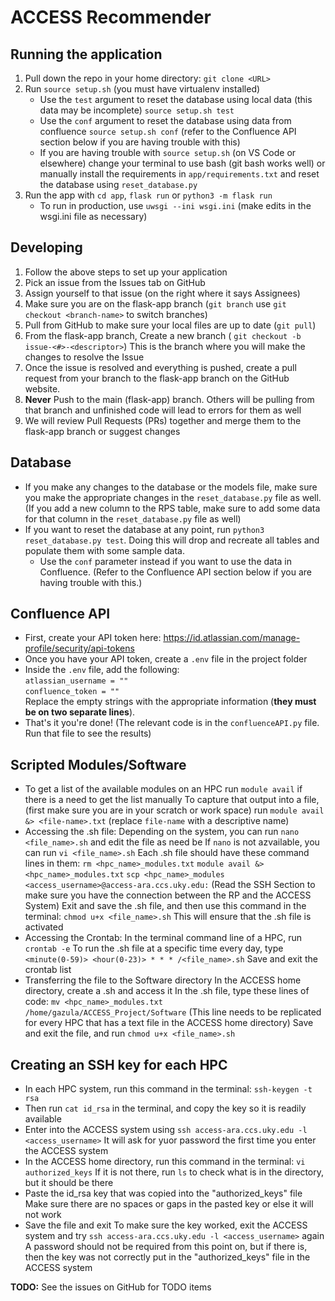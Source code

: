 # ACCESS Recommender
## Running the application
1. Pull down the repo in your home directory: ```git clone <URL>```
2. Run ```source setup.sh``` (you must have virtualenv installed)
    - Use the `test` argument to reset the database using local data (this data may be incomplete) `source setup.sh test`
    - Use the `conf` argument to reset the database using data from confluence `source setup.sh conf` (refer to the Confluence API section below if you are having trouble with this)
    - If you are having trouble with `source setup.sh` (on VS Code or elsewhere) 
    change your terminal to use bash (git bash works well) or manually install the requirements in `app/requirements.txt`
    and reset the database using `reset_database.py`
3. Run the app with  `cd app`, ```flask run``` or ```python3 -m flask run```
    - To run in production, use `uwsgi --ini wsgi.ini` (make edits in the wsgi.ini file as necessary)

## Developing
1. Follow the above steps to set up your application
2. Pick an issue from the Issues tab on GitHub 
3. Assign yourself to that issue (on the right where it says Assignees)
4. Make sure you are on the flask-app branch (```git branch``` use ```git checkout <branch-name>``` to switch branches)
5. Pull from GitHub to make sure your local files are up to date (```git pull```)
6. From the flask-app branch, Create a new branch ( ```git checkout -b issue-<#>-<descriptor>```)
    This is the branch where you will make the changes to resolve the Issue
7. Once the issue is resolved and everything is pushed, create a pull request from your branch to the flask-app branch on the GitHub website.
8. **Never** Push to the main (flask-app) branch. Others will be pulling from that branch and unfinished
    code will lead to errors for them as well
9. We will review Pull Requests (PRs) together and merge them to the flask-app branch or suggest changes

## Database
- If you make any changes to the database or the models file, make sure you make the appropriate changes in the
    ```reset_database.py``` file as well. (If you add a new column to the RPS table, 
    make sure to add some data for that column in the ```reset_database.py``` file as well)
- If you want to reset the database at any point, run ```python3 reset_database.py test```.
    Doing this will drop and recreate all tables and populate them with some sample data.
    - Use the `conf` parameter instead if you want to use the data in Confluence. (Refer to the Confluence API
    section below if you are having trouble with this.)

## Confluence API
- First, create your API token here: https://id.atlassian.com/manage-profile/security/api-tokens
- Once you have your API token, create a `.env` file in the project folder
- Inside the `.env` file, add the following:  
    `atlassian_username = ""`  
    `confluence_token = ""`  
    Replace the empty strings with the appropriate information (**they must be on two separate lines**).
- That's it you're done! (The relevant code is in the `confluenceAPI.py` file. Run that file to see the results)

## Scripted Modules/Software
- To get a list of the available modules on an HPC run `module avail` if there is a need to get the list manually
     To capture that output into a file, (first make sure you are in your scratch or work space)
        run  `module avail &> <file-name>.txt` (replace `file-name` with a descriptive name)
- Accessing the .sh file:
      Depending on the system, you can run `nano <file_name>.sh` and edit the file as need be
          If `nano` is not azvailable, you can run `vi <file_name>.sh`
      Each .sh file should have these command lines in them:
          `rm <hpc_name>_modules.txt`
          `module avail &> <hpc_name>_modules.txt`
          `scp <hpc_name>_modules <access_username>@access-ara.ccs.uky.edu:` (Read the SSH Section to make sure you have the connection between the RP and the ACCESS System)
      Exit and save the .sh file, and then use this command in the terminal: `chmod u+x <file_name>.sh`
          This will ensure that the .sh file is activated
- Accessing the Crontab:
      In the terminal command line of a HPC, run `crontab -e`
      To run the .sh file at a specific time every day, type `<minute(0-59)> <hour(0-23)> * * * /<file_name>.sh`
      Save and exit the crontab list
- Transferring the file to the Software directory
      In the ACCESS home directory, create a .sh and access it
      In the .sh file, type these lines of code:
        `mv <hpc_name>_modules.txt /home/gazula/ACCESS_Project/Software`
        (This line needs to be replicated for every HPC that has a text file in the ACCESS home directory)
      Save and exit the file, and run `chmod u+x <file_name>.sh`

## Creating an SSH key for each HPC
- In each HPC system, run this command in the terminal: `ssh-keygen -t rsa`
- Then run `cat id_rsa` in the terminal, and copy the key so it is readily available
- Enter into the ACCESS system using `ssh access-ara.ccs.uky.edu -l <access_username>`
      It will ask for yuor password the first time you enter the ACCESS system
- In the ACCESS home directory, run this command in the terminal: `vi authorized_keys`
      If it is not there, run `ls` to check what is in the directory, but it should be there
- Paste the id_rsa key that was copied into the "authorized_keys" file
      Make sure there are no spaces or gaps in the pasted key or else it will not work
- Save the file and exit
      To make sure the key worked, exit the ACCESS system and try `ssh access-ara.ccs.uky.edu -l <access_username>` again
      A password should not be required from this point on, but if there is, then the key was not correctly put in the "authorized_keys" file in the ACCESS system

**TODO:**
See the issues on GitHub for TODO items
